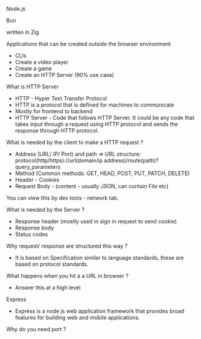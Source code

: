 

Node.js

Bun

written in Zig

Applications that can be created outside the browser environment

- CLIs
- Create a video player
- Create a game
- Create an HTTP Server (90% use case)

What is HTTP Server

- HTTP - Hyper Text Transfer Protocol
- HTTP is a protocol that is defined for machines to communicate
- Mostly for frontend to backend
- HTTP Server - Code that follows HTTP Server. It could be any code that takes input through a request using HTTP protocol and sends the response through HTTP protocol.

What is needed by the client to make a HTTP request ?

- Address (URL/ IP/ Port) and path => URL structure: protocol(http/https)://url(domain/ip address)/route(path)?query_parameters
- Method (Common methods: GET, HEAD, POST, PUT, PATCH, DELETE)
- Header - Cookies
- Request Body - (content - usually JSON, can contain File etc)

You can view this by dev tools - network tab.

What is needed by the Server ?

- Response header (mostly used in sign in request to send cookie)
- Response body 
- Status codes

Why request/ response are structured this way ?

- It is based on Specification similar to language standards, these are based on protocol standards.

What happens when you hit a a URL in browser ?

- Answer this at a high level

Express

- Express is a node js web application framework that provides broad features for building web and mobile applications.

Why do you need port ?



